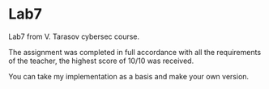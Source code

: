 # Lab7
Lab7 from V. Tarasov cybersec course.

The assignment was completed in full accordance with all the requirements of the teacher, the highest score of 10/10 was received.

You can take my implementation as a basis and make your own version.
